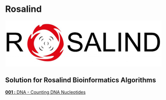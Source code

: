 # Rosalind
![alt](logo.jpg)

## Solution for Rosalind Bioinformatics Algorithms
[**001 :** DNA - Counting DNA Nucleotides](https://github.com/recervictory/Rosalind/blob/master/01_Counting_DNA_Nucleotides.ipynb)
